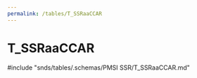 ```yaml
---
permalink: /tables/T_SSRaaCCAR
---
```

# T\_SSRaaCCAR
<!-- SPDX-License-Identifier: MPL-2.0 -->

<!-- ATTENTION : Ne pas supprimer ou modifier la ligne ci-dessous -->
#include "snds/tables/.schemas/PMSI SSR/T_SSRaaCCAR.md"
<!-- ATTENTION : Ne pas supprimer ou modifier la ligne ci-dessus -->
